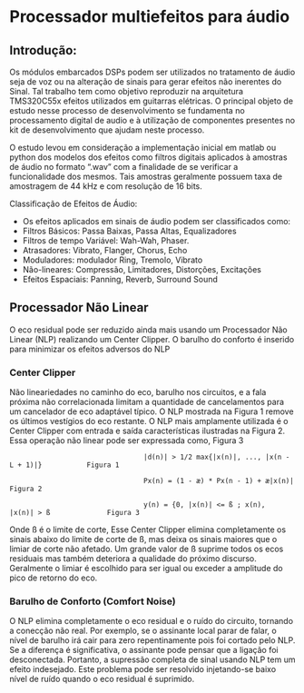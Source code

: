 # Processador multiefeitos para áudio

## Introdução:
  Os módulos embarcados DSPs podem ser utilizados no tratamento de áudio seja de voz ou na alteração de sinais para gerar efeitos não inerentes do Sinal. Tal trabalho tem como objetivo reproduzir na arquitetura TMS320C55x efeitos utilizados em guitarras elétricas.  O principal objeto de estudo nesse processo de desenvolvimento se fundamenta no processamento digital de audio e à utilização de componentes presentes no kit de desenvolvimento que ajudam neste processo. 
 
  O estudo levou em consideração a implementação inicial em matlab ou python dos modelos dos efeitos como filtros digitais aplicados à amostras de áudio no formato “.wav” com a finalidade de se verificar a funcionalidade dos mesmos. Tais amostras geralmente possuem taxa de amostragem de 44 kHz e com resolução de 16 bits.
  
Classificação de Efeitos de Áudio:
* Os efeitos aplicados em sinais de áudio podem ser classificados como:
* Filtros Básicos: Passa Baixas, Passa Altas, Equalizadores
* Filtros de tempo Variável: Wah-Wah, Phaser.
* Atrasadores: Vibrato, Flanger, Chorus, Echo
* Moduladores: modulador Ring, Tremolo, Vibrato
* Não-lineares: Compressão, Limitadores, Distorções, Excitações
* Efeitos Espaciais: Panning, Reverb, Surround Sound


## Processador Não Linear
  O eco residual pode ser reduzido ainda mais usando um Processador Não Linear (NLP) realizando um Center Clipper. O barulho do conforto é inserido para minimizar os efeitos adversos do NLP
  
  ### Center Clipper
  Não lineariedades no caminho do eco, barulho nos circuitos, e a fala próxima não correlacionada limitam a quantidade de cancelamentos para um cancelador de eco adaptável típico. O NLP mostrada na Figura 1 remove os últimos vestígios do eco restante. O NLP mais amplamente utilizada é o Center Clipper com entrada e saída características ilustradas na Figura 2. Essa operação não linear pode ser expressada como, Figura 3

                                     |d(n)| > 1/2 max{|x(n)|, ..., |x(n - L + 1)|}           Figura 1
                                     
                                     Px(n) = (1 - æ) * Px(n - 1) + æ|x(n)|                   Figura 2
                                     
                                     y(n) = {0, |x(n)| <= ß ; x(n),  |x(n)| > ß              Figura 3
                                     
  Onde ß é o limite de corte, Esse Center Clipper elimina completamente os sinais abaixo do limite de corte de ß, mas deixa os sinais maiores que o limiar de corte não afetado. Um grande valor de ß suprime todos os ecos residuais mas também deteriora a qualidade do próximo discurso. Geralmente o limiar é escolhido para ser igual ou exceder a amplitude do pico de retorno do eco.
  
  ### Barulho de Conforto (Comfort Noise)
  O NLP elimina completamente o eco residual e o ruído do circuito, tornando a conecção não real. Por exemplo, se o assinante local parar de falar, o nível de barulho irá cair para zero repentinamente pois foi cortado pelo NLP. Se a diferença é significativa, o assinante pode pensar que a ligação foi desconectada. Portanto, a supressão completa de sinal usando NLP tem um efeito indesejado. Este problema pode ser resolvido injetando-se baixo nível de ruído quando o eco residual é suprimido.
